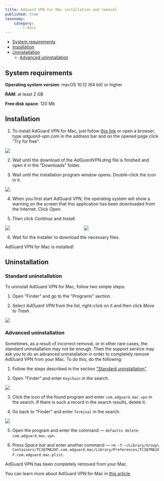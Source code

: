 ```yaml
---
title: AdGuard VPN for Mac installation and removal
published: true
taxonomy:
    category:
        - docs
---
```

* [System requirements](#requirements)
* [Installation](#install)
* [Uninstallation](#uninstall)
  * [Advanced uninstallation](#advanced-uninstall)

<a id="requirements"></a>

## System requirements

**Operating system version**: macOS 10.12 (64 bit) or higher

**RAM**: at least 2 GB

**Free disk space**: 120 Mb

<a id="install"></a>

## Installation

1. To install AdGuard VPN for Mac, just follow [this link](https://agrd.io/mac_vpn) or open a browser, type *adguard-vpn.com* in the address bar and on the opened page click "Try for free".

<img src="https://cdn.adguard.com/public/Adguard/kb/vpn-install/mac-install-en.png" style="max-width: 350px; ">

2. Wait until the download of the *AdGuardVPN.dmg* file is finished and open it in the "Downloads" folder.

3. Wait until the installation program window opens. Double-click the icon in it.

<img src="https://cdn.adguard.com/public/Adguard/kb/vpn-install/mac-install-ru-1.png" style="max-width: 350px; ">

4. When you first start AdGuard VPN, the operating system will show a warning on the screen that this application has been downloaded from the Internet. Click *Open*.

5. Then click *Continue* and *Install*.

<div style="display:flex">
     <div style="flex:1;padding-right:5px;">
          <img src="https://cdn.adguard.com/public/Adguard/kb/vpn-install/mac-install-2-en.png" style=" max-width: 320px;">
     </div>
     <div style="flex:1;padding-left:5px;">
          <img src="https://cdn.adguard.com/public/Adguard/kb/vpn-install/mac-install-3-en.png" style=" max-width: 350px;">
     </div>
</div>

6. Wait for the installer to download the necessary files.

AdGuard VPN for Mac is installed!

<a id="uninstall"></a>

## Uninstallation

### Standard uninstallation

To uninstall AdGuard VPN for Mac, follow two simple steps:

1. Open "Finder" and go to the "Programs" section.

2. Select *AdGuard VPN* from the list, right-click on it and then click *Move to Trash*.

<img src="https://cdn.adguard.com/public/Adguard/kb/vpn-install/mac-uninstall-1-en.png" style="max-width: 350px; ">

<a id="advanced-uninstall"></a>

### Advanced uninstallation

Sometimes, as a result of incorrect removal, or in other rare cases, the standard uninstallation may not be enough. Then the support service may ask you to do an advanced uninstallation in order to completely remove AdGuard VPN from your Mac. To do this, do the following:

1. Follow the steps described in the section ["Standard uninstallation"](#uninstall).

2. Open "Finder" and enter `Keychain` in the search.

<img src="https://cdn.adguard.com/public/Adguard/kb/vpn-install/mac-key-chain-en.png" style="max-width: 350px; ">

3. Click the icon of the found program and enter `com.adguard.mac.vpn` in the search. If there is such a record in the search results, delete it.

4. Go back to "Finder" and enter `Terminal` in the search.

<img src="https://cdn.adguard.com/public/Adguard/kb/vpn-install/mac-terminal-en.png" style="max-width: 350px; ">

5. Open the program and enter the command — `defaults delete com.adguard.mac.vpn`.

6. Press *Space bar* and enter another command — `rm -f ~/Library/Group\ Containers/TC3Q7MAJXF.com.adguard.mac/Library/Preferences/TC3Q7MAJXF.com.adguard.mac.plist`.

AdGuard VPN has been completely removed from your Mac.

You can learn more about AdGuard VPN for Mac in [this article](https://kb.adguard.com/en/vpn/adguard-vpn-mac/overview).